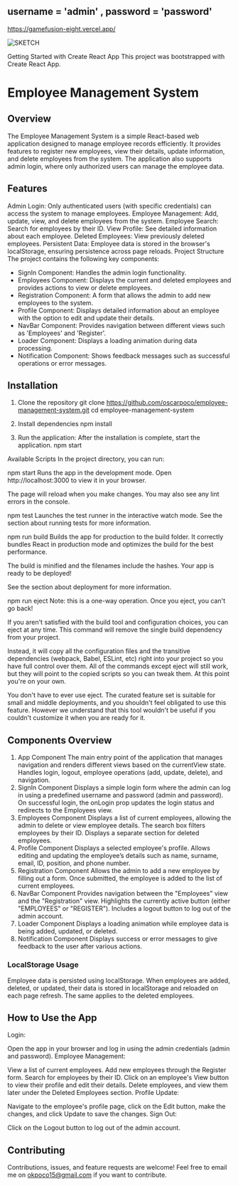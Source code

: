 

## username = 'admin' , password = 'password'
https://gamefusion-eight.vercel.app/

![SKETCH](https://github.com/user-attachments/assets/00cd521a-d724-4bea-9218-aecd1f6f988b)

Getting Started with Create React App
This project was bootstrapped with Create React App.

# Employee Management System
## Overview

The Employee Management System is a simple React-based web application designed to manage employee records efficiently. It provides features to register new employees, view their details, update information, and delete employees from the system. The application also supports admin login, where only authorized users can manage the employee data.

## Features
Admin Login: Only authenticated users (with specific credentials) can access the system to manage employees.
Employee Management: Add, update, view, and delete employees from the system.
Employee Search: Search for employees by their ID.
View Profile: See detailed information about each employee.
Deleted Employees: View previously deleted employees.
Persistent Data: Employee data is stored in the browser's localStorage, ensuring persistence across page reloads.
Project Structure
The project contains the following key components:

* SignIn Component: Handles the admin login functionality.
* Employees Component: Displays the current and deleted employees and provides actions to view or delete employees.
* Registration Component: A form that allows the admin to add new employees to the system.
* Profile Component: Displays detailed information about an employee with the option to edit and update their details.
* NavBar Component: Provides navigation between different views such as 'Employees' and 'Register'.
* Loader Component: Displays a loading animation during data processing.
* Notification Component: Shows feedback messages such as successful operations or error messages.

## Installation

1. Clone the repository
git clone https://github.com/oscarpoco/employee-management-system.git
cd employee-management-system

2. Install dependencies
npm install

3. Run the application: After the installation is complete, start the application.
npm start

Available Scripts
In the project directory, you can run:

npm start
Runs the app in the development mode.
Open http://localhost:3000 to view it in your browser.

The page will reload when you make changes.
You may also see any lint errors in the console.

npm test
Launches the test runner in the interactive watch mode.
See the section about running tests for more information.

npm run build
Builds the app for production to the build folder.
It correctly bundles React in production mode and optimizes the build for the best performance.

The build is minified and the filenames include the hashes.
Your app is ready to be deployed!

See the section about deployment for more information.

npm run eject
Note: this is a one-way operation. Once you eject, you can't go back!

If you aren't satisfied with the build tool and configuration choices, you can eject at any time. This command will remove the single build dependency from your project.

Instead, it will copy all the configuration files and the transitive dependencies (webpack, Babel, ESLint, etc) right into your project so you have full control over them. All of the commands except eject will still work, but they will point to the copied scripts so you can tweak them. At this point you're on your own.

You don't have to ever use eject. The curated feature set is suitable for small and middle deployments, and you shouldn't feel obligated to use this feature. However we understand that this tool wouldn't be useful if you couldn't customize it when you are ready for it.


## Components Overview
1. App Component
The main entry point of the application that manages navigation and renders different views based on the currentView state.
Handles login, logout, employee operations (add, update, delete), and navigation.
2. SignIn Component
Displays a simple login form where the admin can log in using a predefined username and password (admin and password).
On successful login, the onLogin prop updates the login status and redirects to the Employees view.
3. Employees Component
Displays a list of current employees, allowing the admin to delete or view employee details.
The search box filters employees by their ID.
Displays a separate section for deleted employees.
4. Profile Component
Displays a selected employee's profile.
Allows editing and updating the employee’s details such as name, surname, email, ID, position, and phone number.
5. Registration Component
Allows the admin to add a new employee by filling out a form.
Once submitted, the employee is added to the list of current employees.
6. NavBar Component
Provides navigation between the "Employees" view and the "Registration" view.
Highlights the currently active button (either "EMPLOYEES" or "REGISTER").
Includes a logout button to log out of the admin account.
7. Loader Component
Displays a loading animation while employee data is being added, updated, or deleted.
8. Notification Component
Displays success or error messages to give feedback to the user after various actions.

### LocalStorage Usage
Employee data is persisted using localStorage. When employees are added, deleted, or updated, their data is stored in localStorage and reloaded on each page refresh. The same applies to the deleted employees.

## How to Use the App
Login:

Open the app in your browser and log in using the admin credentials (admin and password).
Employee Management:

View a list of current employees.
Add new employees through the Register form.
Search for employees by their ID.
Click on an employee's View button to view their profile and edit their details.
Delete employees, and view them later under the Deleted Employees section.
Profile Update:

Navigate to the employee's profile page, click on the Edit button, make the changes, and click Update to save the changes.
Sign Out:

Click on the Logout button to log out of the admin account.

## Contributing
Contributions, issues, and feature requests are welcome! Feel free to email me on 
okpoco15@gmail.com if you want to contribute.
